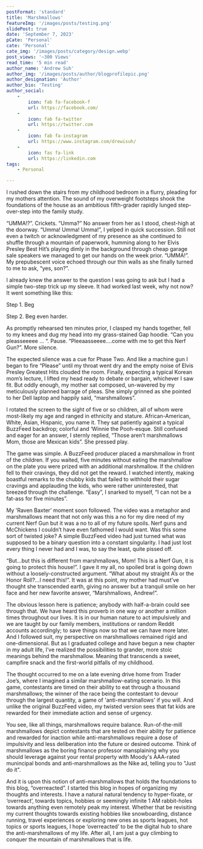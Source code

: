 ```yaml
---
postFormat: 'standard'
title: 'Marshmallows'
featureImg: '/images/posts/testing.png'
slidePost: true
date: 'September 7, 2023'
pCate: 'Personal'
cate: 'Personal'
cate_img: '/images/posts/category/design.webp'
post_views: '~300 Views'
read_time: '5 min read'
author_name: 'Andrew Suh'
author_img: '/images/posts/author/blogprofilepic.png'
author_designation: 'Author'
author_bio: 'Testing'
author_social:
    -
        icon: fab fa-facebook-f
        url: https://facebook.com/
    -
        icon: fab fa-twitter
        url: https://twitter.com
    -
        icon: fab fa-instagram
        url: https://www.instagram.com/drewisuh/
    - 
        icon: fas fa-link
        url: https://linkedin.com
tags: 
    - Personal

---
```

I rushed down the stairs from my childhood bedroom in a flurry, pleading for my mothers attention. The sound of my overweight footsteps shook the foundations of the house as an ambitious fifth-grader rapidly lunged step-over-step into the family study. 

“UMMA!?”. Crickets. “Umma?” No answer from her as I stood, chest-high at the doorway. “Umma! Umma! Umma!”, I yelped in quick succession. Still not even a twitch or acknowledgment of my presence as she continued to shuffle through a mountain of paperwork, humming along to her Elvis Presley Best Hit’s playing dimly in the background through cheap garage sale speakers we managed to get our hands on the week prior. “UMMA!”. My prepubescent voice echoed through our thin walls as she finally turned to me to ask, “yes, son?”. 
	
I already knew the answer to the question I was going to ask but I had a simple two-step trick up my sleeve. It had worked last week, why not now? It went something like this: 

Step 1. Beg

Step 2. Beg even harder. 

As promptly rehearsed ten minutes prior, I clasped my hands together, fell to my knees and dug my head into my grass-stained Gap hoodie. “Can you pleasseeeee … “. Pause. “Pleeaasseeee….come with me to get this Nerf Gun?”. More silence. 

The expected silence was a cue for Phase Two. And like a machine gun I began to fire “Please” until my throat went dry and the empty noise of Elvis Presley Greatest Hits clouded the room. Finally, expecting a typical Korean mom’s lecture, I lifted my head ready to debate or bargain, whichever I saw fit. But oddly enough, my mother sat composed, un-wavered by my meticulously planned barrage of pleas. She simply grinned as she pointed to her Dell laptop and happily said, “marshmallows”. 

I rotated the screen to the sight of five or so children, all of whom were most-likely my age and ranged in ethnicity and stature. African-American, White, Asian, Hispanic, you name it. They sat patiently against a typical BuzzFeed backdrop; colorful and ‘Winnie the Pooh-esque. Still confused and eager for an answer, I sternly replied, “Those aren’t marshmallows Mom, those are Mexican kids”. She pressed play.

The game was simple. A BuzzFeed producer placed a marshmallow in front of the children. If you waited, five minutes without eating the marshmallow on the plate you were prized with an additional marshmallow. If the children fell to their cravings, they did not get the reward. I watched intently, making boastful remarks to the chubby kids that failed to withhold their sugar cravings and applauding the kids, who were rather uninterested, that breezed through the challenge. “Easy”, I snarked to myself, “I can not be a fat-ass for five minutes”. 

My 'Raven Baxter’ moment soon followed. The video was a metaphor and marshmallows meant that not only was this a no for my dire need of my current Nerf Gun but it was a no to all of my future spoils. Nerf guns and McChickens I couldn’t have even fathomed I would want. Was this some sort of twisted joke? A simple BuzzFeed video had just turned what was supposed to be a binary question into a constant singularity. I had just lost every thing I never had and I was, to say the least, quite pissed off. 

“But…but this is different from marshmallows, Mom! This is a Nerf Gun, it is going to protect this house!”. I gave it my all, no spoiled brat is going down without a loosely-constructed argument. “What about my straight A’s or the Honor Roll?…I need this!”. It was at this point, my mother had must’ve thought she transcended earth, giving no answer but a tranquil smile on her face and her new favorite answer, “Marshmallows, Andrew!”. 

The obvious lesson here is patience; anybody with half-a-brain could see through that. We have heard this proverb in one way or another a million times throughout our lives. It is in our human nature to act impulsively and we are taught by our family members, institutions or random Reddit accounts accordingly; to save things now so that we can have more later.  And I followed suit, my perspective on marshmallows remained rigid and one-dimensional. But as I graduated college and have begun a new chapter in my adult life, I’ve realized the possibilities to grander, more stoic meanings behind the marshmallow. Meaning that transcends a sweet, campfire snack and the first-world pitfalls of my childhood. 

The thought occurred to me on a late evening drive home from Trader Joe’s, where I imagined a similar marshmallow-eating scenario. In this game, contestants are timed on their ability to eat through a thousand marshmallows; the winner of the race being the contestant to devour through the largest quantity, a game of 'anti-marshmallows' if you will. And unlike the original BuzzFeed video, my twisted version sees that fat kids are rewarded for their immediate action and sense of urgency. 

You see, like all things, marshmallows require balance. Run-of-the-mill marshmallows depict contestants that are tested on their ability for patience and rewarded for inaction while anti-marshmallows require a dose of impulsivity and less deliberation into the future or desired outcome. Think of marshmallows as the boring finance professor mansplaining why you should leverage against your rental property with Moody's AAA-rated munincipal bonds and anti-marshmallows as the Nike ad, telling you to "Just do it". 

And it is upon this notion of anti-marshmallows that holds the foundations to this blog, “overreacted”. I started this blog in hopes of organizing my thoughts and interests. I have a natural natural tendency to hyper-fixate, or ‘overreact’, towards topics, hobbies or seemingly infinite 1 AM rabbit-holes towards anything even remotely peak my interest. Whether that be revisiting my current thoughts towards existing hobbies like snowboarding, distance running, travel experiences or exploring new ones as sports leagues, hot topics or sports leagues, I hope ‘overreacted’ to be the digital hub to share the anti-marshmallows of my life. After all, I am just a guy climbing to conquer the mountain of marshmallows that is life. 








